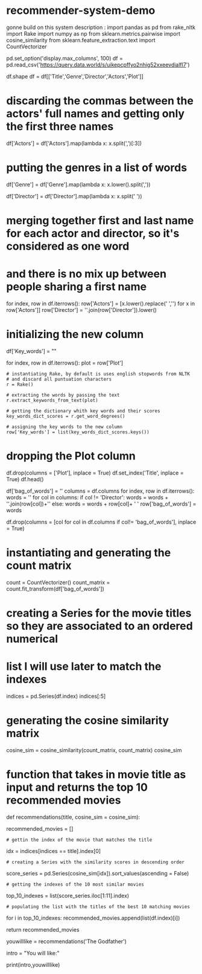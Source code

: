 # recommender-system-demo
gonne build on this
system description :
import pandas as pd
from rake_nltk import Rake
import numpy as np
from sklearn.metrics.pairwise import cosine_similarity
from sklearn.feature_extraction.text import CountVectorizer





pd.set_option('display.max_columns', 100)
df = pd.read_csv('https://query.data.world/s/uikepcpffyo2nhig52xxeevdialfl7')

df.shape
df = df[['Title','Genre','Director','Actors','Plot']]


# discarding the commas between the actors' full names and getting only the first three names
df['Actors'] = df['Actors'].map(lambda x: x.split(',')[:3])

# putting the genres in a list of words
df['Genre'] = df['Genre'].map(lambda x: x.lower().split(','))

df['Director'] = df['Director'].map(lambda x: x.split(' '))

# merging together first and last name for each actor and director, so it's considered as one word
# and there is no mix up between people sharing a first name
for index, row in df.iterrows():
    row['Actors'] = [x.lower().replace(' ','') for x in row['Actors']]
    row['Director'] = ''.join(row['Director']).lower()

# initializing the new column
df['Key_words'] = ""

for index, row in df.iterrows():
    plot = row['Plot']

    # instantiating Rake, by default is uses english stopwords from NLTK
    # and discard all puntuation characters
    r = Rake()

    # extracting the words by passing the text
    r.extract_keywords_from_text(plot)

    # getting the dictionary whith key words and their scores
    key_words_dict_scores = r.get_word_degrees()

    # assigning the key words to the new column
    row['Key_words'] = list(key_words_dict_scores.keys())

# dropping the Plot column
df.drop(columns = ['Plot'], inplace = True)
df.set_index('Title', inplace = True)
df.head()



df['bag_of_words'] = ''
columns = df.columns
for index, row in df.iterrows():
    words = ''
    for col in columns:
        if col != 'Director':
            words = words + ''.join(row[col])+''
        else:
            words = words + row[col]+ ' '
    row['bag_of_words'] = words

df.drop(columns = [col for col in df.columns if col!= 'bag_of_words'], inplace = True)

# instantiating and generating the count matrix
count = CountVectorizer()
count_matrix = count.fit_transform(df['bag_of_words'])

# creating a Series for the movie titles so they are associated to an ordered numerical
# list I will use later to match the indexes
indices = pd.Series(df.index)
indices[:5]

# generating the cosine similarity matrix
cosine_sim = cosine_similarity(count_matrix, count_matrix)
cosine_sim

# function that takes in movie title as input and returns the top 10 recommended movies
def recommendations(title, cosine_sim = cosine_sim):

   recommended_movies = []

    # gettin the index of the movie that matches the title
   idx = indices[indices == title].index[0]

    # creating a Series with the similarity scores in descending order
   score_series = pd.Series(cosine_sim[idx]).sort_values(ascending = False)

    # getting the indexes of the 10 most similar movies
   top_10_indexes = list(score_series.iloc[1:11].index)

    # populating the list with the titles of the best 10 matching movies
   for i in top_10_indexes:
        recommended_movies.append(list(df.index)[i])

   return recommended_movies

youwilllike = recommendations('The Godfather')

intro = "You will like:"

print(intro,youwilllike)



